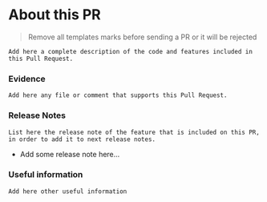 # About this PR 
> Remove all templates marks before sending a PR or it will be rejected

```Add here a complete description of the code and features included in this Pull Request.```

### Evidence

```Add here any file or comment that supports this Pull Request.```

### Release Notes 

```List here the release note of the feature that is included on this PR, in order to add it to next release notes.```

 - Add some release note here...
 
### Useful information

```Add here other useful information```
